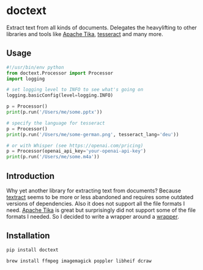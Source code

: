 # doctext

Extract text from all kinds of documents.
Delegates the heavylifting to other libraries and tools like [Apache Tika](https://tika.apache.org/), [tesseract](https://github.com/tesseract-ocr/tesseract) and many more.

## Usage
    
 ```python
#!/usr/bin/env python
from doctext.Processor import Processor
import logging

# set logging level to INFO to see what's going on
logging.basicConfig(level=logging.INFO)

p = Processor()
print(p.run('/Users/me/some.pptx'))

# specify the language for tesseract
p = Processor()
print(p.run('/Users/me/some-german.png', tesseract_lang='deu'))

# or with Whisper (see https://openai.com/pricing)
p = Processor(openai_api_key='your-openai-api-key')
print(p.run('/Users/me/some.m4a'))
```

## Introduction

Why yet another library for extracting text from documents?
Because [textract](https://github.com/deanmalmgren/textract) seems to be more or less abandoned and requires some outdated versions of dependencies. Also it does not support all the file formats I need. [Apache Tika](https://tika.apache.org/) is great but surprisingly did not support some of the file formats I needed. So I decided to write a wrapper around a [wrapper](https://github.com/chrismattmann/tika-python).

## Installation

```bash
pip install doctext
```

```bash
brew install ffmpeg imagemagick poppler libheif dcraw
```